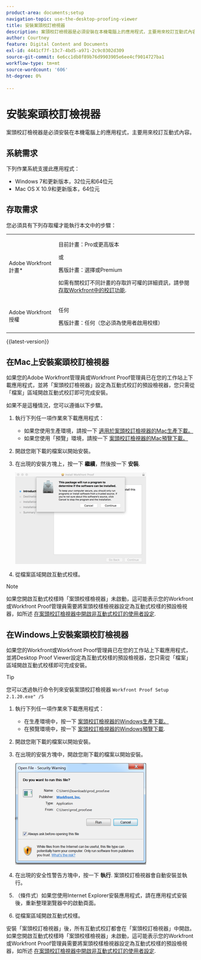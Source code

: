 ```yaml
---
product-area: documents;setup
navigation-topic: use-the-desktop-proofing-viewer
title: 安裝案頭校訂檢視器
description: 案頭校訂檢視器是必須安裝在本機電腦上的應用程式，主要用來校訂互動式內容。
author: Courtney
feature: Digital Content and Documents
exl-id: 4441cf7f-13c7-4bd5-a971-2c9c0302d309
source-git-commit: 6e6cc1db8f89b76d9903905e6ee4cf9014727ba1
workflow-type: tm+mt
source-wordcount: '606'
ht-degree: 0%

---
```


# 安裝案頭校訂檢視器

案頭校訂檢視器是必須安裝在本機電腦上的應用程式，主要用來校訂互動式內容。

## 系統需求

下列作業系統支援此應用程式：

* Windows 7和更新版本，32位元和64位元
* Mac OS X 10.9和更新版本，64位元

## 存取需求

您必須具有下列存取權才能執行本文中的步驟：

<table style="table-layout:auto"> 
 <col> 
 <col> 
 <tbody> 
  <tr> 
   <td role="rowheader">Adobe Workfront計畫*</td> 
   <td> <p>目前計畫：Pro或更高版本</p> <p>或</p> <p>舊版計畫：選擇或Premium</p> <p>如需有關校訂不同計畫的存取許可權的詳細資訊，請參閱 <a href="/help/quicksilver/administration-and-setup/manage-workfront/configure-proofing/access-to-proofing-functionality.md" class="MCXref xref">存取Workfront中的校訂功能</a>.</p> </td> 
  </tr> 
  <tr> 
   <td role="rowheader">Adobe Workfront授權</td> 
   <td> <p>任何</p> <p>舊版計畫：任何（您必須為使用者啟用校樣）</p> </td> 
  </tr> 
 </tbody> 
</table>

{{latest-version}}

## 在Mac上安裝案頭校訂檢視器

如果您的Adobe Workfront管理員或Workfront Proof管理員已在您的工作站上下載應用程式，並將「案頭校訂檢視器」設定為互動式校訂的預設檢視器，您只需從「檔案」區域開啟互動式校訂即可完成安裝。

如果不是這種情況，您可以遵循以下步驟。

1. 執行下列任一項作業來下載應用程式：

   * 如果您使用生產環境，請按一下 [適用於案頭校訂檢視器的Mac生產下載。](https://assets.proofhq.com/nativeviewer/desktop_viewer/Workfront+Proof-2.1.24.pkg)
   * 如果您使用「預覽」環境，請按一下 [案頭校訂檢視器的Mac預覽下載。](https://assets.preview.proofhq.com/nativeviewer/desktop_viewer/Workfront+Proof+Preview-2.1.24.pkg)

1. 開啟您剛下載的檔案以開始安裝。
1. 在出現的安裝方塊上，按一下 **繼續**，然後按一下 **安裝**.

   ![00000776.png](assets/00000776-350x244.png)

1. 從檔案區域開啟互動式校樣。

>[!NOTE]
>
>如果您開啟互動式校樣時「案頭校樣檢視器」未啟動，這可能表示您的Workfront或Workfront Proof管理員需要將案頭校樣檢視器設定為互動式校樣的預設檢視器，如所述 [在案頭校訂檢視器中開啟非互動式校訂的使用者設定](../../../workfront-proof/wp-work-proofsfiles/review-proofs-dpv/destop-proofing-viewer.md#user-setting-for-launching-non-interactive-proofs).

## 在Windows上安裝案頭校訂檢視器

如果您的Workfront或Workfront Proof管理員已在您的工作站上下載應用程式，並將Desktop Proof Viewer設定為互動式校樣的預設檢視器，您只需從「檔案」區域開啟互動式校樣即可完成安裝。

>[!TIP]
>
>您可以透過執行命令列來安裝案頭校訂檢視器 `Workfront Proof Setup 2.1.20.exe" /S`

1. 執行下列任一項作業來下載應用程式：

   * 在生產環境中，按一下 [案頭校訂檢視器的Windows生產下載。](https://assets.proofhq.com/nativeviewer/desktop_viewer/Workfront+Proof+Setup+2.1.24.exe)
   * 在預覽環境中，按一下 [案頭校訂檢視器的Windows預覽下載](https://assets.preview.proofhq.com/nativeviewer/desktop_viewer/Workfront+Proof+Preview+Setup+2.1.24.exe).

1. 開啟您剛下載的檔案以開始安裝。
1. 在出現的安裝方塊中，開啟您剛下載的檔案以開始安裝。

   ![Screen_Shot_2018-05-02_at_10.56.55_AM.png](assets/screen-shot-2018-05-02-at-10.56.55-am-350x271.png)

1. 在出現的安全性警告方塊中，按一下 **執行**. 案頭校訂檢視器會自動安裝並執行。
1. （條件式）如果您使用Internet Explorer安裝應用程式，請在應用程式安裝後，重新整理瀏覽器中的啟動頁面。
1. 從檔案區域開啟互動式校樣。

安裝「案頭校訂檢視器」後，所有互動式校訂都會在「案頭校訂檢視器」中開啟。 如果您開啟互動式校樣時「案頭校樣檢視器」未啟動，這可能表示您的Workfront或Workfront Proof管理員需要將案頭校樣檢視器設定為互動式校樣的預設檢視器，如所述 [在案頭校訂檢視器中開啟非互動式校訂的使用者設定](../../../workfront-proof/wp-work-proofsfiles/review-proofs-dpv/destop-proofing-viewer.md#user-setting-for-launching-non-interactive-proofs).
